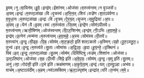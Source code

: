 

  
इ॒मम्।नु।मा॒यिन॑म्।हु॒वे॒।इन्द्र॑म्।ईशा॑नम्।ओज॑सा।म॒रुत्व॑न्तम्।न वृ॒ञ्जसे॑॥  
अ॒यम्।इन्द्रः॑।म॒रुत्ऽस॑खा।वि।वृ॒त्रस्य॑।अ॒भि॒न॒त्।शिरः॑।वज्रे॑ण।श॒तऽप॑र्वणा॥  
व॒वृ॒धा॒नः।म॒रुत्ऽस॑खा।इन्द्रः॑।वि।वृ॒त्रम्।ऐ॒र॒य॒त्।सृ॒जन्।स॒मु॒द्रियाः॑।अ॒पः॥  
अ॒यम्।ह॒।येन॑।वै।इ॒दम्।स्वः॑।म॒रुत्व॑ता।जि॒तम्।इन्द्रे॑ण।सोम॑ऽपीतये॥  
म॒रुत्व॑न्तम्।ऋजी॒षिण॑म्।ओज॑स्वन्तम्।वि॒ऽर॒प्शिन॑म्।इन्द्र॑म्।गीः॒ऽभिः।ह॒वा॒म॒हे॒॥  
इन्द्र॑म्।प्र॒त्नेन॑।मन्म॑ना।म॒रुत्व॑न्तम्।ह॒वा॒म॒हे॒।अ॒स्य।सोम॑स्य।पी॒तये॑॥  
म॒रुत्वा॑न्।इ॒न्द्र॒।मी॒ढ्वः॒।पि॒ब॒।सोम॑म्।श॒त॒क्र॒तो॒ इति॑ शतऽक्रतो।अ॒स्मिन्।य॒ज्ञे।पु॒रु॒ऽस्तु॒त॒॥  
तुभ्य॑।इत्।इ॒न्द्र॒।म॒रुत्व॑ते।सु॒ताः।सोमा॑सः।अ॒द्रि॒ऽवः॒।हृ॒दा।हू॒य॒न्ते॒।उ॒क्थिनः॑॥  
पिब॑।इत्।इ॒न्द्र॒।म॒रुत्ऽस॑खा।सु॒तम्।सोम॑म्।दिवि॑ष्टिषु।वज्र॑म्।शिशा॑नः।ओज॑सा॥  
उ॒त्ऽतिष्ठ॑न्।ओज॑सा।स॒ह।पी॒त्वी।शिप्रे॒ इति॑।अ॒वे॒प॒यः॒।सोम॑म्।इ॒न्द्र॒।च॒मू इति॑।सु॒तम्॥  
अनु॑।त्वा॒।रोद॑सी॒ इति॑।उ॒भे इति॑।क्रक्ष॑माणम्।अ॒कृ॒पे॒ता॒म्।इन्द्र॑।यत्।द॒स्यु॒ऽहा।अभ॑वः॥  
वाच॑म्।अ॒ष्टाऽप॑दीम्।अ॒हम्।नव॑ऽस्रक्तिम्।ऋ॒त॒ऽस्पृश॑म्।इन्द्रा॑त्।परि॑।त॒न्व॑म्।म॒मे॒॥  
